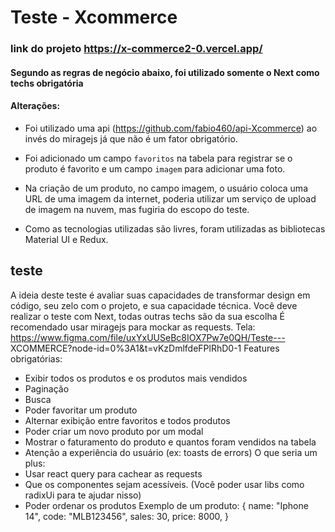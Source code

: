 # Teste - Xcommerce

### link do projeto https://x-commerce2-0.vercel.app/

#### Segundo as regras de negócio abaixo, foi utilizado somente o Next como techs obrigatória
#### Alterações:

- Foi utilizado uma api (https://github.com/fabio460/api-Xcommerce) ao invés do miragejs já que não é um fator obrigatório. 
- Foi adicionado um campo `favoritos` na tabela para registrar se o produto é favorito e um campo `imagem` para adicionar uma foto. 

- Na criação de um produto, no campo imagem, o usuário coloca uma URL de uma imagem da internet, poderia utilizar um serviço de upload de imagem na nuvem, mas fugiria do escopo do teste. 
- Como as tecnologias utilizadas são livres, foram utilizadas as bibliotecas Material UI e Redux. 

## teste
A ideia deste teste é avaliar suas capacidades de transformar design 
em código, seu zelo com o projeto, e sua capacidade técnica.
Você deve realizar o teste com Next, todas outras techs são da sua 
escolha
É recomendado usar miragejs para mockar as requests.
Tela: https://www.figma.com/file/uxYxUUSeBc8IOX7Pw7e0QH/Teste---
XCOMMERCE?node-id=0%3A1&t=vKzDmlfdeFPlRhD0-1
Features obrigatórias: 
- Exibir todos os produtos e os produtos mais vendidos
- Paginação
- Busca 
- Poder favoritar um produto
- Alternar exibição entre favoritos e todos produtos
- Poder criar um novo produto por um modal
- Mostrar o faturamento do produto e quantos foram vendidos na 
tabela
- Atenção a experiência do usuário (ex: toasts de errors)
O que seria um plus:
- Usar react query para cachear as requests
- Que os componentes sejam acessíveis. (Você poder usar libs como 
radixUi para te ajudar nisso)
 - Poder ordenar os produtos
Exemplo de um produto:
 {
    name: "Iphone 14",
    code: "MLB123456",
    sales: 30,
    price: 8000,
}